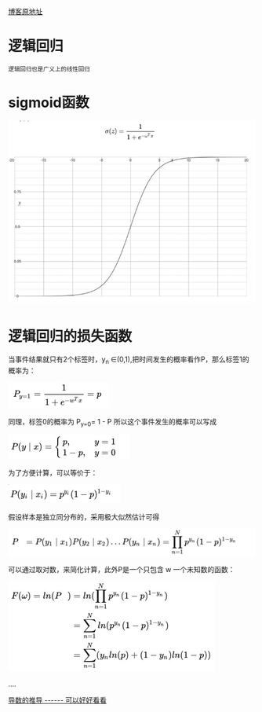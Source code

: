 [博客原地址](https://www.jianshu.com/p/0cfabca442d9)

# 逻辑回归
	逻辑回归也是广义上的线性回归


# sigmoid函数

<img src='picture/102_101.png'>

# 逻辑回归的损失函数

当事件结果就只有2个标签时，y<sub>n</sub> ∈(0,1),把时间发生的概率看作P，那么标签1的概率为：

<img src='picture/102_102.png'>

同理，标签0的概率为 P<sub>y=0</sub>= 1 - P
所以这个事件发生的概率可以写成

<img src='picture/102_103.png'>

为了方便计算，可以等价于：
	
<img src='picture/102_104.png'>

假设样本是独立同分布的，采用极大似然估计可得

<img src='picture/102_105.png'>

可以通过取对数，来简化计算，此外P是一个只包含 w 一个未知数的函数：

<img src='picture/102_106.png'>

....

[导数的推导 ------ 可以好好看看](https://blog.csdn.net/qq_38923076/article/details/82925183)
